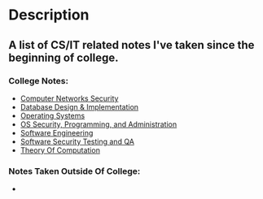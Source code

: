 # Description
## A list of CS/IT related notes I've taken since the beginning of college.
### College Notes:
- [Computer Networks Security](https://github.com/kathylam204/cs-it-notes/blob/main/compnetsecuritynotes.md)
- [Database Design & Implementation](https://github.com/kathylam204/cs-it-notes/blob/main/databasedesignandimpnotes.md)
- [Operating Systems](https://github.com/kathylam204/cs-it-notes/blob/main/operatingsystemsnotes.md)
- [OS Security, Programming, and Administration](https://github.com/kathylam204/cs-it-notes/blob/main/ossecuritynotes.md)
- [Software Engineering](https://github.com/kathylam204/cs-it-notes/blob/main/softwareengineeringnotes.md)
- [Software Security Testing and QA]()
- [Theory Of Computation]()

### Notes Taken Outside Of College:
-
